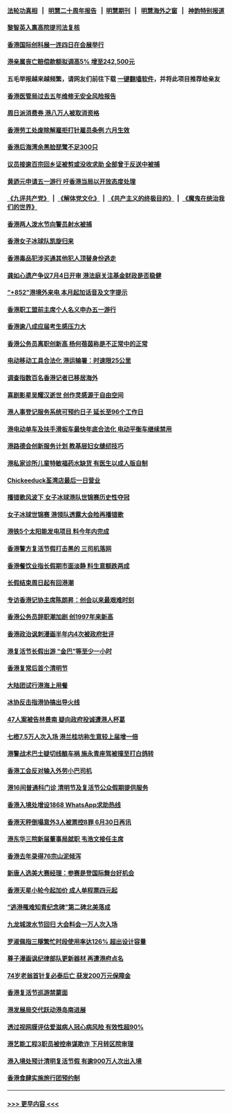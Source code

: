 #### [法轮功真相](https://github.com/gfw-breaker/truth/blob/master/README.md?t=0) &nbsp;&nbsp;|&nbsp;&nbsp; [明慧二十周年报告](https://github.com/gfw-breaker/mh-reports/blob/master/README.md?t=0) &nbsp;&nbsp;|&nbsp;&nbsp;[明慧期刊](https://github.com/gfw-breaker/mh-qikan) &nbsp;&nbsp;|&nbsp;&nbsp; [明慧海外之窗](https://github.com/gfw-breaker/mh-news/blob/master/README.md?t=0) &nbsp;&nbsp;|&nbsp;&nbsp; [神韵特别报道](https://github.com/gfw-breaker/mh-news/blob/master/shenyun.md?t=0)
#### [黎智英入禀高院提司法复核](../pages/nsc415/n13971608.md?t=04132143) 
#### [香港国际创科展一连四日在会展举行](../pages/nsc415/n13971604.md?t=04132143) 
#### [港亲属丧亡赔偿款额拟调高5% 增至242,500元](../pages/nsc415/n13971593.md?t=04132143) 
#### 五毛举报越来越频繁，请网友们前往下载 [一键翻墙软件](https://github.com/gfw-breaker/ssr-accounts)，并将此项目推荐给亲友
#### [香港医管局过去五年维修无安全风险报告](../pages/nsc415/n13971585.md?t=04132143) 
#### [周日派消费券 港八万人被取消资格](../pages/nsc415/n13971579.md?t=04132143) 
#### [香港劳工处废除解雇拒打针雇员条例 六月生效](../pages/nsc415/n13971577.md?t=04132143) 
#### [香港后海湾余黑脸琵鹭不足300只](../pages/nsc415/n13971568.md?t=04132143) 
#### [议员接逾百宗回乡证被剪或没收求助 全部曾于反送中被捕](../pages/nsc415/n13971570.md?t=04132143) 
#### [黄迺元申请五一游行 吁香港当局以开放态度处理](../pages/nsc415/n13971561.md?t=04132143) 
#### [《九评共产党》](https://github.com/begood0513/9ping.md/blob/master/README.md) &nbsp;|&nbsp; [《解体党文化》](../../../../jtdwh.md/blob/master/README.md)  &nbsp;|&nbsp; [《共产主义的终极目的》](../../../../gczydzjmd.md/blob/master/README.md) &nbsp;|&nbsp; [《魔鬼在统治我们的世界》](../../../../mgztzwmdsj.md/blob/master/README.md) 
#### [香港两人泼水节向警员射水被捕](../pages/nsc415/n13971555.md?t=04132143) 
#### [香港女子冰球队凯旋归来](../pages/nsc415/n13970871.md?t=04132143) 
#### [香港毒品犯涉买通其他犯人顶替身份逃走](../pages/nsc415/n13970864.md?t=04132143) 
#### [龚如心遗产争议7月4日开审 港法庭关注基金财政是否稳健](../pages/nsc415/n13970862.md?t=04132143) 
#### [“+852”港境外来电 本月起加话音及文字提示](../pages/nsc415/n13970855.md?t=04132143) 
#### [香港职工盟前主席个人名义申办五一游行](../pages/nsc415/n13970853.md?t=04132143) 
#### [香港逾八成应届考生感压力大](../pages/nsc415/n13970845.md?t=04132143) 
#### [香港公务员离职创新高 杨何蓓茵称是不正常中的正常](../pages/nsc415/n13970847.md?t=04132143) 
#### [电动移动工具合法化 港运输署：时速限25公里](../pages/nsc415/n13970840.md?t=04132143) 
#### [调查指数百名香港记者已移居海外](../pages/nsc415/n13970302.md?t=04132143) 
#### [喜剧影星吴耀汉逝世 创作灵感源于自由空间](../pages/nsc415/n13970064.md?t=04132143) 
#### [港人事登记服务系统可预约日子 延长至96个工作日](../pages/nsc415/n13970142.md?t=04132143) 
#### [港电动单车及扶手滑板车最快年底合法化 电动平衡车继续禁用](../pages/nsc415/n13970136.md?t=04132143) 
#### [港路德会创新服务计划 教基层妇女缝纫技巧](../pages/nsc415/n13970135.md?t=04132143) 
#### [港私家诊所儿童特敏福药水缺货 有医生以成人版自制](../pages/nsc415/n13970039.md?t=04132143) 
#### [Chickeeduck荃湾店最后一日营业](../pages/nsc415/n13970114.md?t=04132143) 
#### [播错歌风波下 女子冰球港队世锦赛历史性夺冠](../pages/nsc415/n13970111.md?t=04132143) 
#### [女子冰球世锦赛 港领队透露大会险再播错歌](../pages/nsc415/n13970107.md?t=04132143) 
#### [港铁5个太阳能发电项目 料今年内完成](../pages/nsc415/n13970099.md?t=04132143) 
#### [香港警方复活节假打击黑的 三司机落网](../pages/nsc415/n13970094.md?t=04132143) 
#### [香港餐饮业指长假期市面淡静 料生意额跌两成](../pages/nsc415/n13970093.md?t=04132143) 
#### [长假结束周日起有回港潮](../pages/nsc415/n13970074.md?t=04132143) 
#### [专访香港记协主席陈朗昇：创会以来最艰难时刻](../pages/nsc415/n13966830.md?t=04132143) 
#### [香港公务员辞职潮加剧 创1997年来新高](../pages/nsc415/n13966064.md?t=04132143) 
#### [香港政治讽刺漫画半年内4次被政府批评](../pages/nsc415/n13965819.md?t=04132143) 
#### [港复活节长假出游 “金巴”等至少一小时](../pages/nsc415/n13966134.md?t=04132143) 
#### [香港复常后首个清明节](../pages/nsc415/n13966127.md?t=04132143) 
#### [大陆团试行港海上用餐](../pages/nsc415/n13966119.md?t=04132143) 
#### [冰协反击指港协搞出导火线](../pages/nsc415/n13966095.md?t=04132143) 
#### [47人案被告林景南 疑向政府投诚遭港人杯葛](../pages/nsc415/n13965118.md?t=04132143) 
#### [七榄7.5万人次入场 港兰桂坊称生意较上届增一倍](../pages/nsc415/n13964822.md?t=04132143) 
#### [港警战术巴士疑切线酿车祸 施永青座驾被撞至打白鸽转](../pages/nsc415/n13964816.md?t=04132143) 
#### [香港工会反对输入外劳小巴司机](../pages/nsc415/n13964797.md?t=04132143) 
#### [港16间普通科门诊 清明节及复活节公众假期提供服务](../pages/nsc415/n13964778.md?t=04132143) 
#### [香港入境处增设1868 WhatsApp求助热线](../pages/nsc415/n13964773.md?t=04132143) 
#### [香港天秤倒塌意外3人被票控8罪 6月30日再讯](../pages/nsc415/n13964768.md?t=04132143) 
#### [港东华三院新届董事局就职 韦浩文接任主席](../pages/nsc415/n13964762.md?t=04132143) 
#### [香港去年录得76宗山泥倾泻](../pages/nsc415/n13964752.md?t=04132143) 
#### [新唐人选美大赛经理：参赛是登国际舞台好机会](../pages/nsc415/n13964324.md?t=04132143) 
#### [香港天星小轮今起加价 成人单程票四元起](../pages/nsc415/n13964126.md?t=04132143) 
#### [“逃港罹难知青纪念碑”第二碑北美落成](../pages/nsc415/n13963514.md?t=04132143) 
#### [九龙城泼水节回归 大会料会一万人次入场](../pages/nsc415/n13964102.md?t=04132143) 
#### [罗淑佩指三隧繁忙时段使用率达126% 超出设计容量](../pages/nsc415/n13964085.md?t=04132143) 
#### [尊子漫画讽纪律部队更新器材 再遭港府点名](../pages/nsc415/n13964079.md?t=04132143) 
#### [74岁老翁首针复必泰后亡 获发200万元保障金](../pages/nsc415/n13964066.md?t=04132143) 
#### [香港复活节巡游禁蒙面](../pages/nsc415/n13964044.md?t=04132143) 
#### [港发展局交代跃动港岛南进展](../pages/nsc415/n13964022.md?t=04132143) 
#### [透过视网膜评估爱滋病人冠心病风险 有效性超90%](../pages/nsc415/n13963474.md?t=04132143) 
#### [港艺能工程3职员被控串谋欺诈 下月转区院审理](../pages/nsc415/n13962244.md?t=04132143) 
#### [港入境处预计清明复活节假 有逾900万人次出入境](../pages/nsc415/n13962239.md?t=04132143) 
#### [香港食肆实施旅行团预约制](../pages/nsc415/n13962221.md?t=04132143) 

----
#### [ >>> 更早内容 <<< ](../indexes/nsc415-earlier.md)
